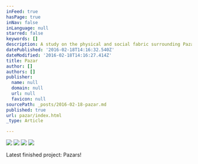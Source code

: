 ```yaml
---
inFeed: true
hasPage: true
inNav: false
inLanguage: null
starred: false
keywords: []
description: A study on the physical and social fabric surrounding Pazars in Istanbul.
datePublished: '2016-02-18T14:16:32.540Z'
dateModified: '2016-02-18T14:16:27.414Z'
title: Pazar
author: []
authors: []
publisher:
  name: null
  domain: null
  url: null
  favicon: null
sourcePath: _posts/2016-02-18-pazar.md
published: true
url: pazar/index.html
_type: Article

---
```

![](https://the-grid-user-content.s3-us-west-2.amazonaws.com/4b78fd48-c21c-41dc-a236-982d91cfbba8.jpg)
![](https://the-grid-user-content.s3-us-west-2.amazonaws.com/e01d1332-605a-4749-91ee-102f3496738f.jpg)
![](https://the-grid-user-content.s3-us-west-2.amazonaws.com/7f1a75df-d036-40be-87b5-23423d9dff33.jpg)
![](https://the-grid-user-content.s3-us-west-2.amazonaws.com/0e00ff75-d827-462e-b73a-9aaa727bdf9a.jpg)

Latest finished project: Pazars!